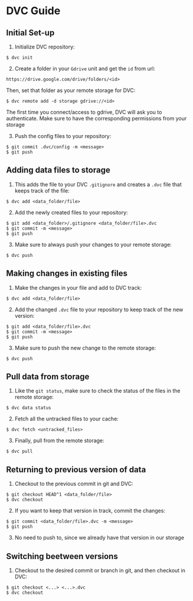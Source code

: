 # DVC Guide

## Initial Set-up

1. Initialize DVC repository:
```
$ dvc init
```

2. Create a folder in your ``Gdrive`` unit and get the `id` from url:
```
https://drive.google.com/drive/folders/<id>
```

Then, set that folder as your remote storage for DVC:

```
$ dvc remote add -d storage gdrive://<id>
```

The first time you connect/access to gdrive, DVC will ask you to authenticate. Make sure to have the corresponding permissions from your storage

3. Push the config files to your repository:
```
$ git commit .dvc/config -m <message>
$ git push
```


## Adding data files to storage

1. This adds the file to your DVC ``.gitignore`` and creates a `.dvc` file that keeps track of the file:
```
$ dvc add <data_folder/file>
```

2. Add the newly created files to your repository:
```
$ git add <data_folder>/.gitignore <data_folder/file>.dvc
$ git commit -m <message>
$ git push
```

3. Make sure to always push your changes to your remote storage:
```
$ dvc push
```


## Making changes in existing files

1. Make the changes in your file and add to DVC track:
```
$ dvc add <data_folder/file>
```

2. Add the changed `.dvc` file to your repository to keep track of the new version:
```
$ git add <data_folder/file>.dvc
$ git commit -m <message>
$ git push
```

3. Make sure to push the new change to the remote storage:
```
$ dvc push
```


## Pull data from storage

1. Like the `git status`, make sure to check the status of the files in the remote storage:
```
$ dvc data status
```

2. Fetch all the untracked files to your cache:
```
$ dvc fetch <untracked_files>
```

3. Finally, pull from the remote storage:
```
$ dvc pull
```


## Returning to previous version of data

1. Checkout to the previous commit in git and DVC:
```
$ git checkout HEAD^1 <data_folder/file>
$ dvc checkout
```

2. If you want to keep that version in track, commit the changes:
```
$ git commit <data_folder/file>.dvc -m <message>
$ git push
```

3. No need to push to, since we already have that version in our storage


## Switching beetween versions
1. Checkout to the desired commit or branch in git, and then checkout in DVC:
```
$ git checkout <...> <...>.dvc
$ dvc checkout
```